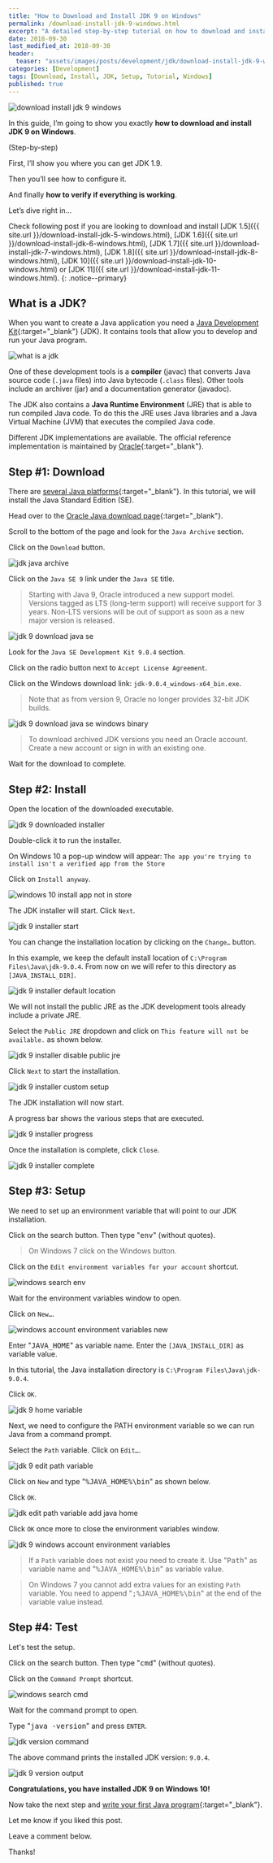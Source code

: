 ```yaml
---
title: "How to Download and Install JDK 9 on Windows"
permalink: /download-install-jdk-9-windows.html
excerpt: "A detailed step-by-step tutorial on how to download and install JDK 1.9 on Windows 10."
date: 2018-09-30
last_modified_at: 2018-09-30
header:
  teaser: "assets/images/posts/development/jdk/download-install-jdk-9-windows.png"
categories: [Development]
tags: [Download, Install, JDK, Setup, Tutorial, Windows]
published: true
---
```


<img src="{{ site.url }}/assets/images/posts/development/jdk/download-install-jdk-9-windows.png" alt="download install jdk 9 windows" class="align-right title-image">

In this guide, I’m going to show you exactly **how to download and install JDK 9 on Windows**.

(Step-by-step)

First, I’ll show you where you can get JDK 1.9.

Then you’ll see how to configure it.

And finally **how to verify if everything is working**.

Let’s dive right in…

Check following post if you are looking to download and install [JDK 1.5]({{ site.url }}/download-install-jdk-5-windows.html), [JDK 1.6]({{ site.url }}/download-install-jdk-6-windows.html), [JDK 1.7]({{ site.url }}/download-install-jdk-7-windows.html), [JDK 1.8]({{ site.url }}/download-install-jdk-8-windows.html), [JDK 10]({{ site.url }}/download-install-jdk-10-windows.html) or [JDK 11]({{ site.url }}/download-install-jdk-11-windows.html).
{: .notice--primary}

## What is a JDK?

When you want to create a Java application you need a [Java Development Kit](https://en.wikipedia.org/wiki/Java_Development_Kit){:target="_blank"} (JDK). It contains tools that allow you to develop and run your Java program.

<img src="{{ site.url }}/assets/images/posts/development/jdk/what-is-a-jdk.png" alt="what is a jdk">

One of these development tools is a **compiler** (javac) that converts Java source code (`.java` files) into Java bytecode (`.class` files). Other tools include an archiver (jar) and a documentation generator (javadoc).

The JDK also contains a **Java Runtime Environment** (JRE) that is able to run compiled Java code. To do this the JRE uses Java libraries and a Java Virtual Machine (JVM) that executes the compiled Java code.

Different JDK implementations are available. The official reference implementation is maintained by [Oracle](https://www.oracle.com/index.html){:target="_blank"}.

## Step #1: Download

There are [several Java platforms](https://docs.oracle.com/javaee/6/firstcup/doc/gkhoy.html){:target="_blank"}. In this tutorial, we will install the Java Standard Edition (SE).

Head over to the [Oracle Java download page](http://www.oracle.com/technetwork/java/javase/downloads/index.html){:target="_blank"}.

Scroll to the bottom of the page and look for the `Java Archive` section.

Click on the `Download` button.

<img src="{{ site.url }}/assets/images/posts/development/jdk/jdk-java-archive.png" alt="jdk java archive">

Click on the `Java SE 9` link under the `Java SE` title.

> Starting with Java 9, Oracle introduced a new support model. Versions tagged as LTS (long-term support) will receive support for 3 years. Non-LTS versions will be out of support as soon as a new major version is released.

<img src="{{ site.url }}/assets/images/posts/development/jdk/jdk-9-download-java-se.png" alt="jdk 9 download java se">

Look for the `Java SE Development Kit 9.0.4` section.

Click on the radio button next to `Accept License Agreement`.

Click on the Windows download link: `jdk-9.0.4_windows-x64_bin.exe`.

> Note that as from version 9, Oracle no longer provides 32-bit JDK builds.

<img src="{{ site.url }}/assets/images/posts/development/jdk/jdk-9-download-java-se-windows-binary.png" alt="jdk 9 download java se windows binary">

> To download archived JDK versions you need an Oracle account. Create a new account or sign in with an existing one.

Wait for the download to complete.

## Step #2: Install

Open the location of the downloaded executable.

<img src="{{ site.url }}/assets/images/posts/development/jdk/jdk-9-downloaded-installer.png" alt="jdk 9 downloaded installer">

Double-click it to run the installer.

On Windows 10 a pop-up window will appear: `The app you're trying to install isn't a verified app from the Store`

Click on `Install anyway`.

<img src="{{ site.url }}/assets/images/posts/windows-10-install-app-not-in-store.png" alt="windows 10 install app not in store">

The JDK installer will start. Click `Next`.

<img src="{{ site.url }}/assets/images/posts/development/jdk/jdk-9-installer-start.png" alt="jdk 9 installer start">

You can change the installation location by clicking on the `Change…` button.

In this example, we keep the default install location of `C:\Program Files\Java\jdk-9.0.4`. From now on we will refer to this directory as `[JAVA_INSTALL_DIR]`.

<img src="{{ site.url }}/assets/images/posts/development/jdk/jdk-9-installer-default-location.png" alt="jdk 9 installer default location">

We will not install the public JRE as the JDK development tools already include a private JRE.

Select the `Public JRE` dropdown and click on `This feature will not be available.` as shown below.

<img src="{{ site.url }}/assets/images/posts/development/jdk/jdk-9-installer-disable-public-jre.png" alt="jdk 9 installer disable public jre">

Click `Next` to start the installation.

<img src="{{ site.url }}/assets/images/posts/development/jdk/jdk-9-installer-custom-setup.png" alt="jdk 9 installer custom setup">

The JDK installation will now start.

A progress bar shows the various steps that are executed.

<img src="{{ site.url }}/assets/images/posts/development/jdk/jdk-9-installer-progress.png" alt="jdk 9 installer progress">

Once the installation is complete, click `Close`.

<img src="{{ site.url }}/assets/images/posts/development/jdk/jdk-9-installer-complete.png" alt="jdk 9 installer complete">

## Step #3: Setup

We need to set up an environment variable that will point to our JDK installation.

Click on the search button. Then type "<kbd>env</kbd>" (without quotes).

> On Windows 7 click on the Windows button.

Click on the `Edit environment variables for your account` shortcut.

<img src="{{ site.url }}/assets/images/posts/development/windows-search-env.png" alt="windows search env">

Wait for the environment variables window to open.

Click on `New…`.

<img src="{{ site.url }}/assets/images/posts/development/windows-account-environment-variables-new.png" alt="windows account environment variables new">

Enter "<kbd>JAVA_HOME</kbd>" as variable name. Enter the `[JAVA_INSTALL_DIR]` as variable value.

In this tutorial, the Java installation directory is `C:\Program Files\Java\jdk-9.0.4`.

Click `OK`.

<img src="{{ site.url }}/assets/images/posts/development/jdk/jdk-9-home-variable.png" alt="jdk 9 home variable">

Next, we need to configure the PATH environment variable so we can run Java from a command prompt.

Select the `Path` variable. Click on `Edit…`.

<img src="{{ site.url }}/assets/images/posts/development/jdk/jdk-9-edit-path-variable.png" alt="jdk 9 edit path variable">

Click on `New` and type "<kbd>%JAVA_HOME%\bin</kbd>" as shown below.

Click `OK`.

<img src="{{ site.url }}/assets/images/posts/development/jdk/jdk-edit-path-variable-add-java-home.png" alt="jdk edit path variable add java home">

Click `OK` once more to close the environment variables window.

<img src="{{ site.url }}/assets/images/posts/development/jdk/jdk-9-windows-account-environment-variables.png" alt="jdk 9 windows account environment variables">

> If a `Path` variable does not exist you need to create it. Use "<kbd>Path</kbd>" as variable name and "<kbd>%JAVA_HOME%\bin</kbd>" as variable value.

> On Windows 7 you cannot add extra values for an existing `Path` variable. You need to append "<kbd>;%JAVA_HOME%\bin</kbd>" at the end of the variable value instead.

## Step #4: Test

Let's test the setup.

Click on the search button. Then type "<kbd>cmd</kbd>" (without quotes).

Click on the `Command Prompt` shortcut.

<img src="{{ site.url }}/assets/images/posts/development/windows-search-cmd.png" alt="windows search cmd">

Wait for the command prompt to open.

Type "<kbd>java -version</kbd>" and press `ENTER`.

<img src="{{ site.url }}/assets/images/posts/development/jdk/jdk-version-command.png" alt="jdk version command">

The above command prints the installed JDK version: `9.0.4`.

<img src="{{ site.url }}/assets/images/posts/development/jdk/jdk-9-version-output.png" alt="jdk 9 version output">

**Congratulations, you have installed JDK 9 on Windows 10!**

Now take the next step and [write your first Java program](https://introcs.cs.princeton.edu/java/11hello/){:target="_blank"}.

Let me know if you liked this post.

Leave a comment below.

Thanks!
